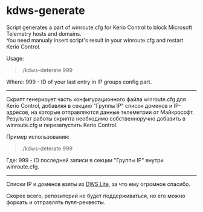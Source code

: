 # kdws-generate
Script generates a part of winroute.cfg for Kerio Control to block Microsoft Telemetry hosts and domains.  
You need manualy insert script's result in your winroute.cfg and restart Kerio Control.


Usage:
> ./kdws-deterate 999  

Where: 999 - ID of your last entry in IP groups config part.

-----

Скрипт генерирует часть конфигурационного файла winroute.cfg для Kerio Control, добавляя в секцию "Группы IP" список доменов и IP-адресов, на которые отправляются данные телеметрии от Майкрософт.  
Результат работы скрипта необходимо собственноручно добавить в winroute.cfg и перезапустить Kerio Control.

Пример использования:
> ./kdws-deterate 999  

Где: 999 - ID последней записи в секции "Группы IP" внутри winroute.cfg.

-----

Списки IP и доменов взяты из [DWS Lite](https://github.com/Nummer/Destroy-Windows-10-Spying), за что ему огромное спасибо.

Скорее всего, репозиторий не будет поддерживаться, но его можно форкать и отправлять пулл-реквесты.
